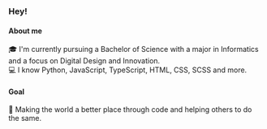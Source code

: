 ### Hey!

#### About me
🎓 I'm currently pursuing a Bachelor of Science with a major in Informatics and a focus on Digital Design and Innovation.<br/>
💻 I know Python, JavaScript, TypeScript, HTML, CSS, SCSS and more.

#### Goal
🎉 Making the world a better place through code and helping others to do the same.

<!--
**VIKTORVAV99/VIKTORVAV99** is a ✨ _special_ ✨ repository because its `README.md` (this file) appears on your GitHub profile.

Here are some ideas to get you started:

- 🔭 I’m currently working on ...
- 🌱 I’m currently learning ...
- 👯 I’m looking to collaborate on ...
- 🤔 I’m looking for help with ...
- 💬 Ask me about ...
- 📫 How to reach me: ...
- 😄 Pronouns: ...
- ⚡ Fun fact: ...
-->
